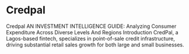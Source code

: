 # Credpal
Credpal AN INVESTMENT INTELLIGENCE GUIDE: Analyzing Consumer Expenditure Across Diverse Levels And Regions Introduction CredPal, a Lagos-based fintech, specializes in point-of-sale credit infrastructure, driving substantial retail sales growth for both large and small businesses.
